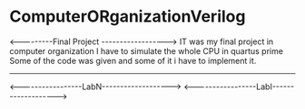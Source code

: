 # ComputerORganizationVerilog

<---------Final Project ------------------>
IT was my final project in computer organization
I have to simulate the whole CPU in quartus prime
Some of the code was given and some of it i have to implement it.

------------------------------------------------------------------
<-----------------LabN------------------->
<-----------------LabI------------------->
